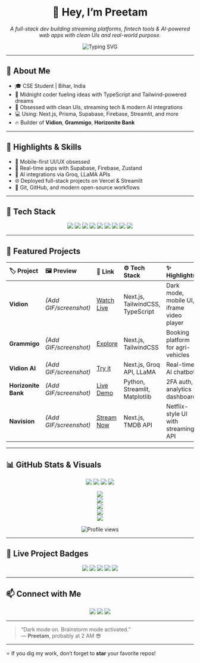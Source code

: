 <!-- README.md for Preetam Kumar Singh aka @preetam-90 -->

<h1 align="center">👋 Hey, I’m <strong>Preetam</strong></h1>
<p align="center"><em>A full-stack dev building streaming platforms, fintech tools & AI-powered web apps with clean UIs and real-world purpose.</em></p>

<div align="center">
  <img src="https://readme-typing-svg.demolab.com?font=Fira+Code&pause=1000&color=F78F07&center=true&width=600&lines=Builder+of+Vidion,+Grammigo,+Horizonite+Bank;Dark+Mode+Lover+%F0%9F%94%AF;TypeScript+%E2%9D%A4%EF%B8%8F+Next.js+%E2%9C%A8+TailwindCSS" alt="Typing SVG" />
</div>

---

## 🚀 About Me

- 🎓 CSE Student | Bihar, India  
- 🌙 Midnight coder fueling ideas with TypeScript and Tailwind-powered dreams  
- 🧠 Obsessed with clean UIs, streaming tech & modern AI integrations  
- 💻 Using: Next.js, Prisma, Supabase, Firebase, Streamlit, and more  
- 🔥 Builder of **Vidion**, **Grammigo**, **Horizonite Bank**

---

## 🧠 Highlights & Skills

- 📱 Mobile-first UI/UX obsessed  
- 🔁 Real-time apps with Supabase, Firebase, Zustand  
- 🤖 AI integrations via Groq, LLaMA APIs  
- 🌐 Deployed full-stack projects on Vercel & Streamlit  
- 🧩 Git, GitHub, and modern open-source workflows

---

## 🌈 Tech Stack

<p align="center">
  <img src="https://img.shields.io/badge/TypeScript-3178C6?style=for-the-badge&logo=typescript&logoColor=white" />
  <img src="https://img.shields.io/badge/Next.js-000?style=for-the-badge&logo=next.js&logoColor=white" />
  <img src="https://img.shields.io/badge/TailwindCSS-06B6D4?style=for-the-badge&logo=tailwindcss&logoColor=white" />
  <img src="https://img.shields.io/badge/Prisma-2D3748?style=for-the-badge&logo=prisma&logoColor=white" />
  <img src="https://img.shields.io/badge/Firebase-FFCA28?style=for-the-badge&logo=firebase&logoColor=black" />
  <img src="https://img.shields.io/badge/Streamlit-FF4B4B?style=for-the-badge&logo=streamlit&logoColor=white" />
  <img src="https://img.shields.io/badge/Supabase-3ECF8E?style=for-the-badge&logo=supabase&logoColor=white" />
  <img src="https://img.shields.io/badge/Zustand-blue?style=for-the-badge&logo=react&logoColor=white" />
  <img src="https://img.shields.io/badge/Zod-4B3263?style=for-the-badge" />
</p>

---

## 🌟 Featured Projects

| 🏷️ Project | 🖼 Preview | 🔗 Link | ⚙️ Tech Stack | ✨ Highlights |
|:--|:--|:--|:--|:--|
| **Vidion** | *(Add GIF/screenshot)* | [Watch Live](https://vidion.vercel.app) | Next.js, TailwindCSS, TypeScript | Dark mode, mobile UI, iframe video player |
| **Grammigo** | *(Add GIF/screenshot)* | [Explore](https://grammigo.vercel.app) | Next.js, TailwindCSS | Booking platform for agri-vehicles |
| **Vidion AI** | *(Add GIF/screenshot)* | [Try it](https://vidionai.vercel.app) | Next.js, Groq API, LLaMA | Real-time AI chatbot |
| **Horizonite Bank** | *(Add GIF/screenshot)* | [Live Demo](https://horizonite-bank.streamlit.app) | Python, Streamlit, Matplotlib | 2FA auth, analytics dashboard |
| **Navision** | *(Add GIF/screenshot)* | [Stream Now](https://bhaiflix.vercel.app) | Next.js, TMDB API | Netflix-style UI with streaming API |

---

## 📊 GitHub Stats & Visuals

<p align="center">
  <img src="https://img.shields.io/badge/GitHub-@preetam--90-blue?style=for-the-badge&logo=github" />
  <img src="https://img.shields.io/github/followers/preetam-90?style=for-the-badge" />
  <img src="https://img.shields.io/github/stars/preetam-90?style=for-the-badge" />
  <img src="https://img.shields.io/github/repos/preetam-90?style=for-the-badge" />
</p>

<p align="center">
  <img src="https://github-readme-stats.vercel.app/api?username=preetam-90&show_icons=true&theme=radical&hide_border=true&cache_bust=1" />
  <br />
  <img src="https://streak-stats.demolab.com?user=preetam-90&theme=radical&hide_border=true&cache_bust=1" />
  <br />
  <img src="https://github-readme-stats.vercel.app/api/top-langs/?username=preetam-90&layout=compact&theme=radical&hide_border=true&cache_bust=1" />
  <br />
  <img src="https://github-readme-activity-graph.vercel.app/graph?username=preetam-90&theme=react-dark&hide_border=true&cache_bust=1" />
  <br />
  <img src="https://github-profile-trophy.vercel.app/?username=preetam-90&theme=radical&no-bg=true&margin-w=10&column=5&cache_bust=1" />
</p>

<p align="center">
  <img src="https://komarev.com/ghpvc/?username=preetam-90&color=orange&style=flat-square" alt="Profile views" />
</p>

---

## 🔗 Live Project Badges

<p align="center">
  <a href="https://vidion.vercel.app"><img src="https://img.shields.io/badge/Vidion-Live-blueviolet?style=for-the-badge&logo=vercel" /></a>
  <a href="https://grammigo.vercel.app"><img src="https://img.shields.io/badge/Grammigo-Explore-brightgreen?style=for-the-badge&logo=vercel" /></a>
  <a href="https://vidionai.vercel.app"><img src="https://img.shields.io/badge/VidionAI-Try--Now-ff69b4?style=for-the-badge&logo=vercel" /></a>
  <a href="https://bhaiflix.vercel.app"><img src="https://img.shields.io/badge/Navision-Stream--Now-orange?style=for-the-badge&logo=vercel" /></a>
  <a href="https://horizonite-bank.streamlit.app"><img src="https://img.shields.io/badge/Horizonite--Bank-Launch-red?style=for-the-badge&logo=streamlit" /></a>
</p>

---

## 📫 Connect with Me

<p align="center">
  <a href="https://github.com/preetam-90"><img src="https://img.shields.io/badge/GitHub-181717?style=for-the-badge&logo=github&logoColor=white" /></a>
  <a href="https://linkedin.com/in/preetam-90"><img src="https://img.shields.io/badge/LinkedIn-0A66C2?style=for-the-badge&logo=linkedin&logoColor=white" /></a>
  <a href="mailto:preetam@engineer.com"><img src="https://img.shields.io/badge/Email-D14836?style=for-the-badge&logo=gmail&logoColor=white" /></a>
</p>

---

> “Dark mode on. Brainstorm mode activated.”  
> — **Preetam**, probably at 2 AM 😎

---

⭐️ If you dig my work, don’t forget to **star** your favorite repos!

